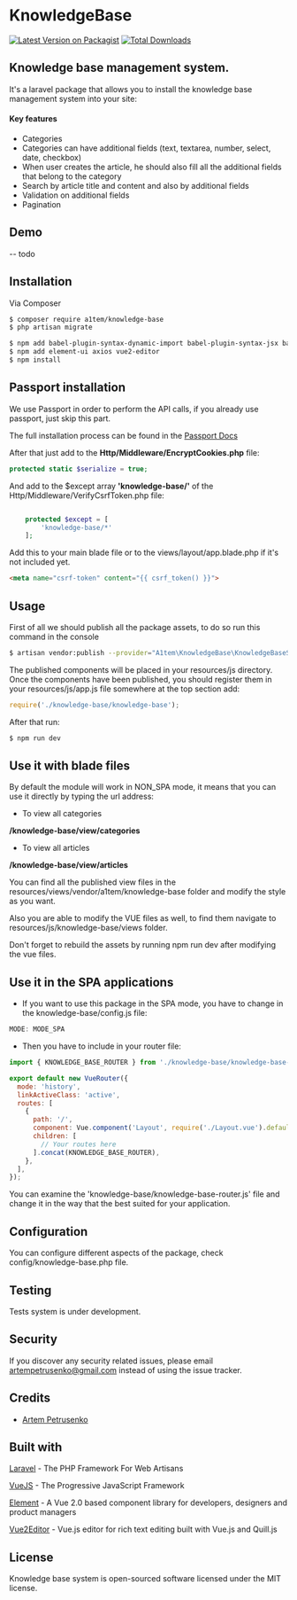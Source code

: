 # KnowledgeBase

[![Latest Version on Packagist][ico-version]][link-packagist]
[![Total Downloads][ico-downloads]][link-downloads]

## Knowledge base management system.

It's a laravel package that allows you to install the knowledge base management system into your site:

#### Key features

- Categories
- Categories can have additional fields (text, textarea, number, select, date, checkbox)
- When user creates the article, he should also fill all the additional fields that belong to the category
- Search by article title and content and also by additional fields
- Validation on additional fields
- Pagination

## Demo

-- todo

## Installation

Via Composer

``` bash
$ composer require a1tem/knowledge-base
$ php artisan migrate
```

``` bash
$ npm add babel-plugin-syntax-dynamic-import babel-plugin-syntax-jsx babel-plugin-transform-vue-jsx eslint eslint-loader eslint-plugin-vue laravel-mix-eslint vue-template-compiler --save-dev
$ npm add element-ui axios vue2-editor
$ npm install
```

## Passport installation
We use Passport in order to perform the API calls, if you already use passport, just skip this part.

The full installation process can be found in the [Passport Docs][link-passport-installation]

After that just add to the **Http/Middleware/EncryptCookies.php** file:
```php
protected static $serialize = true;
```
And add to the $except array **'knowledge-base/'** of the Http/Middleware/VerifyCsrfToken.php file:

```php

    protected $except = [
        'knowledge-base/*'
    ];

```

Add this to your main blade file or to the views/layout/app.blade.php if it's not included yet.

```html
<meta name="csrf-token" content="{{ csrf_token() }}">
```

## Usage
First of all we should publish all the package assets, to do so run this command in the console

``` bash
$ artisan vendor:publish --provider="A1tem\KnowledgeBase\KnowledgeBaseServiceProvider"
```

The published components will be placed in your resources/js directory. Once the components have been published, you should register them in your resources/js/app.js file somewhere at the top section add:

``` js
require('./knowledge-base/knowledge-base');
```

After that run:
``` bash
$ npm run dev
```

## Use it with blade files

By default the module will work in NON_SPA mode, it means that you can use it directly by typing the url address:

* To view all categories 

**/knowledge-base/view/categories**

* To view all articles

**/knowledge-base/view/articles**

You can find all the published view files in the resources/views/vendor/a1tem/knowledge-base folder and modify the style as you want.

Also you are able to modify the VUE files as well, to find them navigate to resources/js/knowledge-base/views folder.

Don't forget to rebuild the assets by running npm run dev after modifying the vue files.
## Use it in the SPA applications

* If you want to use this package in the SPA mode, you have to change in the knowledge-base/config.js file:

```js
MODE: MODE_SPA
```

* Then you have to include in your router file:
```js
import { KNOWLEDGE_BASE_ROUTER } from './knowledge-base/knowledge-base-router';

export default new VueRouter({
  mode: 'history',
  linkActiveClass: 'active',
  routes: [
    {
      path: '/',
      component: Vue.component('Layout', require('./Layout.vue').default),
      children: [
        // Your routes here
      ].concat(KNOWLEDGE_BASE_ROUTER),
    },
  ],
});
```

You can examine the 'knowledge-base/knowledge-base-router.js' file and change it in the way that the best suited for your application.
## Configuration

You can configure different aspects of the package, check config/knowledge-base.php file.

## Testing
Tests system is under development.

## Security

If you discover any security related issues, please email artempetrusenko@gmail.com instead of using the issue tracker.

## Credits

- [Artem Petrusenko][link-author]

## Built with
[Laravel][link-laravel] - The PHP Framework For Web Artisans

[VueJS][link-vuejs] - The Progressive JavaScript Framework

[Element][link-element] - A Vue 2.0 based component library for developers, designers and product managers

[Vue2Editor][link-vue2-editor] - Vue.js editor for rich text editing built with Vue.js and Quill.js

## License

Knowledge base system is open-sourced software licensed under the MIT license.

[ico-version]: https://img.shields.io/packagist/v/a1tem/knowledge-base.svg?style=flat-square
[ico-downloads]: https://img.shields.io/packagist/dt/a1tem/knowledge-base.svg?style=flat-square
[link-packagist]: https://packagist.org/packages/a1tem/knowledge-base
[link-downloads]: https://packagist.org/packages/a1tem/knowledge-base
[link-author]: https://github.com/a1tem
[link-laravel]: https://laravel.com
[link-vuejs]: https://vuejs.org
[link-element]: https://element.eleme.io/
[link-vue2-editor]: https://www.vue2editor.com/
[link-passport-installation]: https://laravel.com/docs/7.x/passport#installation

